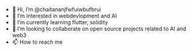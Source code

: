 - 👋 Hi, I’m @chaitananjfwfuiwbufbrui
- 👀 I’m interested in webdevlopment and AI
- 🌱 I’m currently learning flutter, solidity 
- 💞️ I’m looking to collaborate on open source projects related to AI and web3
- 📫 How to reach me 

<!---
chaitananjfwfuiwbufbrui/chaitananjfwfuiwbufbrui is a ✨ special ✨ repository because its `README.md` (this file) appears on your GitHub profile.
You can click the Preview link to take a look at your changes.
--->
